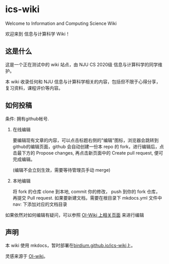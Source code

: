 # ics-wiki

Welcome to Information and Computing Science Wiki

欢迎来到 信息与计算科学 Wiki！

## 这是什么

这是一个正在测试中的 wiki 站点，由 NJU CS 2020级 信息与计算科学的同学维护。

本 wiki 收录任何和 NJU 信息与计算科学相关的内容，包括但不限于心得分享，复习资料，课程评价等内容。

## 如何投稿

条件: 拥有github帐号.

1. 在线编辑
    
    要编辑现有文章的内容，可以点击标题右侧的"编辑"图标，浏览器会跳转到github的编辑页面，github 会自动创建一份本 repo 的 fork，进行编辑后，点击最下方的 Propose changes, 再点击新页面中的 Create pull request, 便可完成编辑。

    (编辑不会立刻生效，需要等待管理员手动 merge) 
    
2. 本地编辑

    将 fork 的仓库 clone 到本地, commit 你的修改， push 到你的 fork 仓库， 再提交 Pull request.
    如果要新建文档，需要在根目录下 mkdocs.yml 文件中 nav: 下添加对应的文档目录

如果依然对如何编辑有疑问，可以参照 [OI-Wiki 上相关页面](https://oi-wiki.org/intro/htc) 来进行编辑

## 声明

本 wiki 使用 mkdocs，暂时部署在[birdium.github.io/ics-wiki](https://birdium.github.io/ics-wiki)上。

灵感来源于 [OI-wiki](https://github.com/OI-wiki/OI-wiki)。


